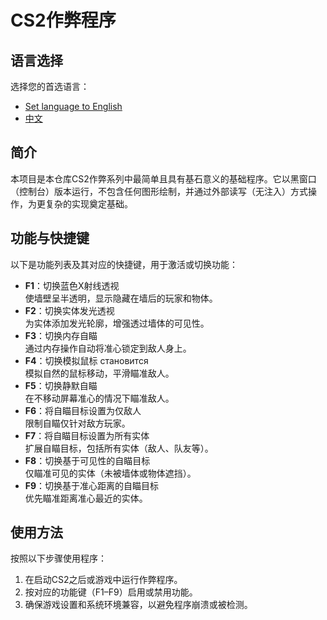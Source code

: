 # CS2作弊程序

## 语言选择

选择您的首选语言：

- [Set language to English](README.md)
- [中文](README_CN.md)

## 简介

本项目是本仓库CS2作弊系列中最简单且具有基石意义的基础程序。它以黑窗口（控制台）版本运行，不包含任何图形绘制，并通过外部读写（无注入）方式操作，为更复杂的实现奠定基础。

## 功能与快捷键

以下是功能列表及其对应的快捷键，用于激活或切换功能：

- **F1**：切换蓝色X射线透视  
  使墙壁呈半透明，显示隐藏在墙后的玩家和物体。  
- **F2**：切换实体发光透视  
  为实体添加发光轮廓，增强透过墙体的可见性。  
- **F3**：切换内存自瞄  
  通过内存操作自动将准心锁定到敌人身上。  
- **F4**：切换模拟鼠标 становится  
  模拟自然的鼠标移动，平滑瞄准敌人。  
- **F5**：切换静默自瞄  
  在不移动屏幕准心的情况下瞄准敌人。  
- **F6**：将自瞄目标设置为仅敌人  
  限制自瞄仅针对敌方玩家。  
- **F7**：将自瞄目标设置为所有实体  
  扩展自瞄目标，包括所有实体（敌人、队友等）。  
- **F8**：切换基于可见性的自瞄目标  
  仅瞄准可见的实体（未被墙体或物体遮挡）。  
- **F9**：切换基于准心距离的自瞄目标  
  优先瞄准距离准心最近的实体。

## 使用方法

按照以下步骤使用程序：

1. 在启动CS2之后或游戏中运行作弊程序。  
2. 按对应的功能键（F1–F9）启用或禁用功能。  
3. 确保游戏设置和系统环境兼容，以避免程序崩溃或被检测。